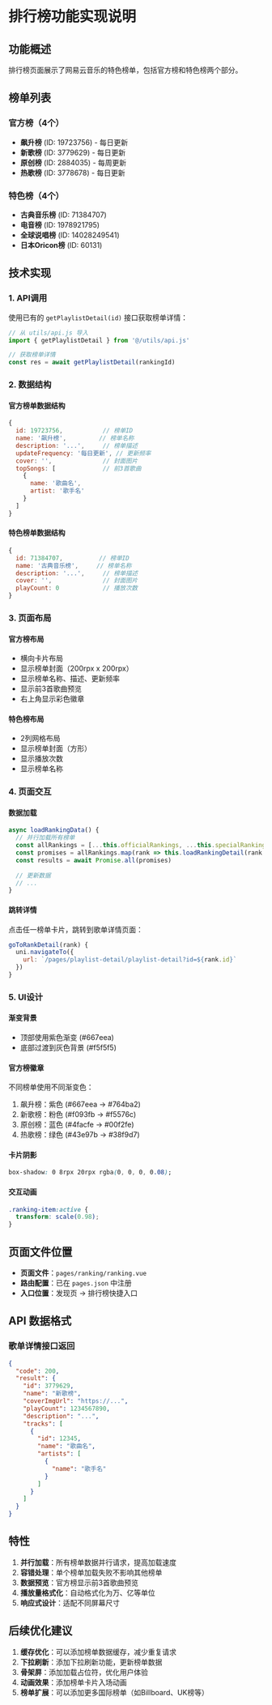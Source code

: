 # 排行榜功能实现说明

## 功能概述

排行榜页面展示了网易云音乐的特色榜单，包括官方榜和特色榜两个部分。

## 榜单列表

### 官方榜（4个）
- **飙升榜** (ID: 19723756) - 每日更新
- **新歌榜** (ID: 3779629) - 每日更新
- **原创榜** (ID: 2884035) - 每周更新
- **热歌榜** (ID: 3778678) - 每日更新

### 特色榜（4个）
- **古典音乐榜** (ID: 71384707)
- **电音榜** (ID: 1978921795)
- **全球说唱榜** (ID: 14028249541)
- **日本Oricon榜** (ID: 60131)

## 技术实现

### 1. API调用
使用已有的 `getPlaylistDetail(id)` 接口获取榜单详情：
```javascript
// 从 utils/api.js 导入
import { getPlaylistDetail } from '@/utils/api.js'

// 获取榜单详情
const res = await getPlaylistDetail(rankingId)
```

### 2. 数据结构

#### 官方榜单数据结构
```javascript
{
  id: 19723756,           // 榜单ID
  name: '飙升榜',         // 榜单名称
  description: '...',     // 榜单描述
  updateFrequency: '每日更新', // 更新频率
  cover: '',              // 封面图片
  topSongs: [             // 前3首歌曲
    {
      name: '歌曲名',
      artist: '歌手名'
    }
  ]
}
```

#### 特色榜单数据结构
```javascript
{
  id: 71384707,          // 榜单ID
  name: '古典音乐榜',     // 榜单名称
  description: '...',     // 榜单描述
  cover: '',              // 封面图片
  playCount: 0            // 播放次数
}
```

### 3. 页面布局

#### 官方榜布局
- 横向卡片布局
- 显示榜单封面（200rpx x 200rpx）
- 显示榜单名称、描述、更新频率
- 显示前3首歌曲预览
- 右上角显示彩色徽章

#### 特色榜布局
- 2列网格布局
- 显示榜单封面（方形）
- 显示播放次数
- 显示榜单名称

### 4. 页面交互

#### 数据加载
```javascript
async loadRankingData() {
  // 并行加载所有榜单
  const allRankings = [...this.officialRankings, ...this.specialRankings]
  const promises = allRankings.map(rank => this.loadRankingDetail(rank.id))
  const results = await Promise.all(promises)
  
  // 更新数据
  // ...
}
```

#### 跳转详情
点击任一榜单卡片，跳转到歌单详情页面：
```javascript
goToRankDetail(rank) {
  uni.navigateTo({
    url: `/pages/playlist-detail/playlist-detail?id=${rank.id}`
  })
}
```

### 5. UI设计

#### 渐变背景
- 顶部使用紫色渐变 (#667eea)
- 底部过渡到灰色背景 (#f5f5f5)

#### 官方榜徽章
不同榜单使用不同渐变色：
1. 飙升榜：紫色 (#667eea → #764ba2)
2. 新歌榜：粉色 (#f093fb → #f5576c)
3. 原创榜：蓝色 (#4facfe → #00f2fe)
4. 热歌榜：绿色 (#43e97b → #38f9d7)

#### 卡片阴影
```css
box-shadow: 0 8rpx 20rpx rgba(0, 0, 0, 0.08);
```

#### 交互动画
```css
.ranking-item:active {
  transform: scale(0.98);
}
```

## 页面文件位置

- **页面文件**：`pages/ranking/ranking.vue`
- **路由配置**：已在 `pages.json` 中注册
- **入口位置**：发现页 → 排行榜快捷入口

## API 数据格式

### 歌单详情接口返回
```json
{
  "code": 200,
  "result": {
    "id": 3779629,
    "name": "新歌榜",
    "coverImgUrl": "https://...",
    "playCount": 1234567890,
    "description": "...",
    "tracks": [
      {
        "id": 12345,
        "name": "歌曲名",
        "artists": [
          {
            "name": "歌手名"
          }
        ]
      }
    ]
  }
}
```

## 特性

1. **并行加载**：所有榜单数据并行请求，提高加载速度
2. **容错处理**：单个榜单加载失败不影响其他榜单
3. **数据预览**：官方榜显示前3首歌曲预览
4. **播放量格式化**：自动格式化为万、亿等单位
5. **响应式设计**：适配不同屏幕尺寸

## 后续优化建议

1. **缓存优化**：可以添加榜单数据缓存，减少重复请求
2. **下拉刷新**：添加下拉刷新功能，更新榜单数据
3. **骨架屏**：添加加载占位符，优化用户体验
4. **动画效果**：添加榜单卡片入场动画
5. **榜单扩展**：可以添加更多国际榜单（如Billboard、UK榜等）

